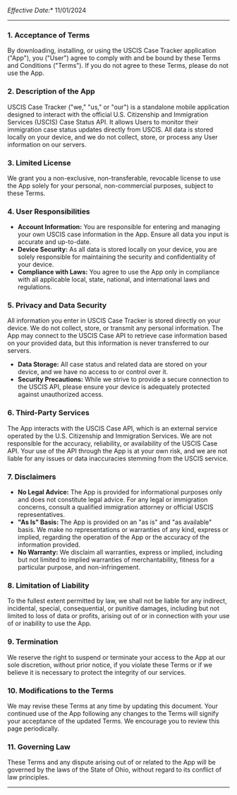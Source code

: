 *Effective Date:** 11/01/2024

---

### 1. Acceptance of Terms
By downloading, installing, or using the USCIS Case Tracker application ("App"), you ("User") agree to comply with and be bound by these Terms and Conditions ("Terms"). If you do not agree to these Terms, please do not use the App.

### 2. Description of the App
USCIS Case Tracker ("we," "us," or "our") is a standalone mobile application designed to interact with the official U.S. Citizenship and Immigration Services (USCIS) Case Status API. It allows Users to monitor their immigration case status updates directly from USCIS. All data is stored locally on your device, and we do not collect, store, or process any User information on our servers.

### 3. Limited License
We grant you a non-exclusive, non-transferable, revocable license to use the App solely for your personal, non-commercial purposes, subject to these Terms.

### 4. User Responsibilities
- **Account Information:** You are responsible for entering and managing your own USCIS case information in the App. Ensure all data you input is accurate and up-to-date.
- **Device Security:** As all data is stored locally on your device, you are solely responsible for maintaining the security and confidentiality of your device.
- **Compliance with Laws:** You agree to use the App only in compliance with all applicable local, state, national, and international laws and regulations.

### 5. Privacy and Data Security
All information you enter in USCIS Case Tracker is stored directly on your device. We do not collect, store, or transmit any personal information. The App may connect to the USCIS Case API to retrieve case information based on your provided data, but this information is never transferred to our servers.

- **Data Storage:** All case status and related data are stored on your device, and we have no access to or control over it.
- **Security Precautions:** While we strive to provide a secure connection to the USCIS API, please ensure your device is adequately protected against unauthorized access.

### 6. Third-Party Services
The App interacts with the USCIS Case API, which is an external service operated by the U.S. Citizenship and Immigration Services. We are not responsible for the accuracy, reliability, or availability of the USCIS Case API. Your use of the API through the App is at your own risk, and we are not liable for any issues or data inaccuracies stemming from the USCIS service.

### 7. Disclaimers
- **No Legal Advice:** The App is provided for informational purposes only and does not constitute legal advice. For any legal or immigration concerns, consult a qualified immigration attorney or official USCIS representatives.
- **"As Is" Basis:** The App is provided on an "as is" and "as available" basis. We make no representations or warranties of any kind, express or implied, regarding the operation of the App or the accuracy of the information provided.
- **No Warranty:** We disclaim all warranties, express or implied, including but not limited to implied warranties of merchantability, fitness for a particular purpose, and non-infringement.

### 8. Limitation of Liability
To the fullest extent permitted by law, we shall not be liable for any indirect, incidental, special, consequential, or punitive damages, including but not limited to loss of data or profits, arising out of or in connection with your use of or inability to use the App.

### 9. Termination
We reserve the right to suspend or terminate your access to the App at our sole discretion, without prior notice, if you violate these Terms or if we believe it is necessary to protect the integrity of our services.

### 10. Modifications to the Terms
We may revise these Terms at any time by updating this document. Your continued use of the App following any changes to the Terms will signify your acceptance of the updated Terms. We encourage you to review this page periodically.

### 11. Governing Law
These Terms and any dispute arising out of or related to the App will be governed by the laws of the State of Ohio, without regard to its conflict of law principles.

---
